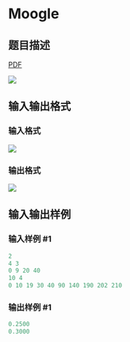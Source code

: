 # Moogle

## 题目描述

[problemUrl]: https://uva.onlinejudge.org/index.php?option=com_onlinejudge&Itemid=8&category=25&page=show_problem&problem=2355

[PDF](https://uva.onlinejudge.org/external/113/p11370.pdf)

![](https://cdn.luogu.com.cn/upload/vjudge_pic/UVA11370/ec062b7fbddc2585de3366b46fcb6ef806d38a89.png)

## 输入输出格式

### 输入格式

![](https://cdn.luogu.com.cn/upload/vjudge_pic/UVA11370/b4091158eb6e6dc6656abe3e37f6c96ad1023d37.png)

### 输出格式

![](https://cdn.luogu.com.cn/upload/vjudge_pic/UVA11370/ea12e28421b96d8a99c56a49b924a6cb984e0a1b.png)

## 输入输出样例

### 输入样例 #1

```cpp
2
4 3
0 9 20 40
10 4
0 10 19 30 40 90 140 190 202 210
```


### 输出样例 #1

```cpp
0.2500
0.3000
```


